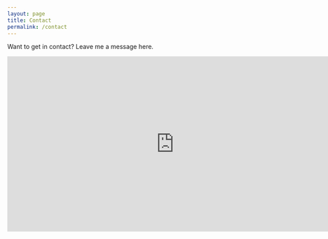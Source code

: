 ```yaml
---
layout: page
title: Contact
permalink: /contact
---
```


Want to get in contact? Leave me a message here.

<iframe width="760" height="400" src="https://e-r-publications.plutio.com/embed/form/yzXyX6vvyoARm3aA6" frameBorder="0"></iframe>